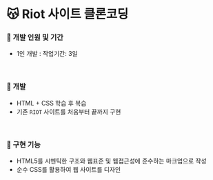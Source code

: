 # 😽 Riot 사이트 클론코딩



### 📆 개발 인원 및 기간
- 1인 개발 : 작업기간: 3일

</br>

### 📒 개발
- HTML + CSS 학습 후 복습
- 기존 `RIOT` 사이트를 처음부터 끝까지 구현

</br>

### 📍 구현 기능
- HTML5를 시멘틱한 구조와 웹표준 및 웹접근성에 준수하는 마크업으로 작성
- 순수 CSS를 활용하여 웹 사이트를 디자인
